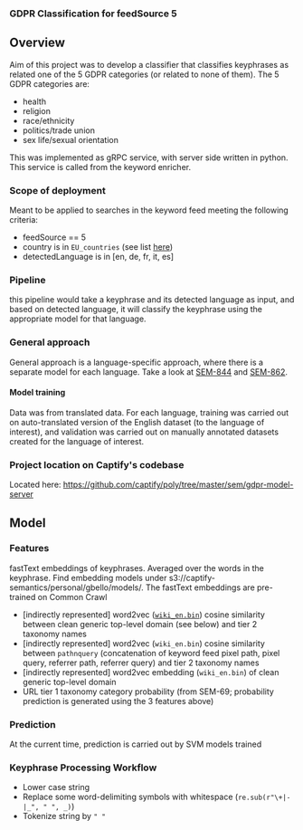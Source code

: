 ### GDPR Classification for feedSource 5


## Overview

Aim of this project was to develop a classifier that classifies keyphrases as related one of the 5 GDPR categories (or related to none of them). The 5 GDPR categories are:
- health
- religion
- race/ethnicity
- politics/trade union
- sex life/sexual orientation

This was implemented as gRPC service, with server side written in python. This service is called from the keyword enricher.

### Scope of deployment
Meant to be applied to searches in the keyword feed meeting the following criteria:
- feedSource == 5
- country is in `EU_countries` (see list [here](https://github.com/captify/migrations/blob/develop/migrations/src/main/resources/migrations/c3/312_1__fix_bug_add_gdpr_flag_to_sel_country.sql))
- detectedLanguage is in [en, de, fr, it, es]

### Pipeline
this pipeline would take a keyphrase and its detected language as input, and based on detected language, it will classify the keyphrase using the appropriate model for that language.


### General approach
General approach is a language-specific approach, where there is a separate model for each language. Take a look at [SEM-844](https://jira.captifymedia.com/browse/SEM-844) and [SEM-862](https://jira.captifymedia.com/browse/SEM-862).

#### Model training
Data was from translated data.  For each language, training was carried out on auto-translated version of the English dataset (to the language of interest), and validation was carried out on manually annotated datasets created for the language of interest.


### Project location on Captify's codebase
Located here: https://github.com/captify/poly/tree/master/sem/gdpr-model-server

## Model
### Features

fastText embeddings of keyphrases. Averaged over the words in the keyphrase. Find embedding models under s3://captify-semantics/personal/gbello/models/. The fastText embeddings are pre-trained on Common Crawl

- [indirectly represented] word2vec ([`wiki_en.bin`](https://fasttext.cc/docs/en/pretrained-vectors.html)) cosine similarity between clean generic top-level domain (see below) and tier 2 taxonomy names 
- [indirectly represented] word2vec (`wiki_en.bin`) cosine similarity between `pathnquery` (concatenation of keyword feed pixel path, pixel query, referrer path, referrer query) and tier 2 taxonomy names
- [indirectly represented] word2vec embedding (`wiki_en.bin`) of clean generic top-level domain
- URL tier 1 taxonomy category probability (from SEM-69; probability prediction is generated using the 3 features above)

### Prediction
At the current time, prediction is carried out by SVM models trained 


### Keyphrase Processing Workflow

- Lower case string
- Replace some word-delimiting symbols with whitespace (`re.sub(r"\+|-|_", " ", _)`)
- Tokenize string by `" "`
